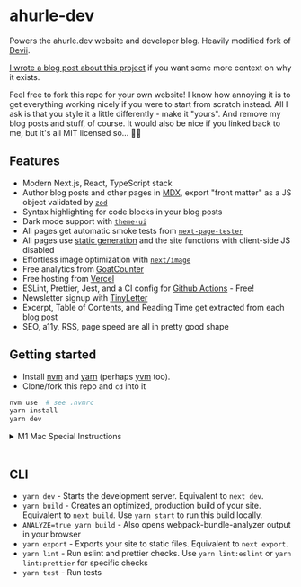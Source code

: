 # ahurle-dev

Powers the ahurle.dev website and developer blog. Heavily modified fork of [Devii](https://github.com/colinhacks/devii).

[I wrote a blog post about this project](https://ahurle.dev/blog/overengineering-a-nextjs-dev-blog) if you want some more context on why it exists.

Feel free to fork this repo for your own website! I know how annoying it is to get everything working nicely if you were to start from scratch instead. All I ask is that you style it a little differently - make it "yours". And remove my blog posts and stuff, of course. It would also be nice if you linked back to me, but it's all MIT licensed so... 🤷‍♂️

## Features

- Modern Next.js, React, TypeScript stack
- Author blog posts and other pages in [MDX](https://mdxjs.com/), export "front matter" as a JS object validated by [`zod`](https://github.com/colinhacks/zod)
- Syntax highlighting for code blocks in your blog posts
- Dark mode support with [`theme-ui`](https://github.com/system-ui/theme-ui)
- All pages get automatic smoke tests from [`next-page-tester`](https://github.com/toomuchdesign/next-page-tester/)
- All pages use [static generation](https://nextjs.org/docs/basic-features/pages#static-generation-recommended) and the site functions with client-side JS disabled
- Effortless image optimization with [`next/image`](https://nextjs.org/docs/api-reference/next/image)
- Free analytics from [GoatCounter](https://www.goatcounter.com/)
- Free hosting from [Vercel](https://vercel.com)
- ESLint, Prettier, Jest, and a CI config for [Github Actions](https://github.com/features/actions) - Free!
- Newsletter signup with [TinyLetter](https://tinyletter.com/)
- Excerpt, Table of Contents, and Reading Time get extracted from each blog post
- SEO, a11y, RSS, page speed are all in pretty good shape

## Getting started

- Install [nvm](https://github.com/nvm-sh/nvm#installing-and-updating)
  and [yarn](https://yarnpkg.com/getting-started/install)
  (perhaps [yvm](https://yvm.js.org/docs/overview) too).
- Clone/fork this repo and `cd` into it

```bash
nvm use  # see .nvmrc
yarn install
yarn dev
```

<details>
  <summary>M1 Mac Special Instructions</summary>

I ran this on node 14.x for a while without problems. At some point it started exploding on `yarn install`. I was able to get around it like so:

```bash
nvm install v15.11.0
nvm use v15.*
vim package.json # change engines -> node to "15.x"
```

Note that vercel does not support node 15.x or higher yet. It will probably also work if you use Rosetta for Node 14 rather than trying to compile it natively for arm64.

</details>

<br/>

## CLI

- `yarn dev` - Starts the development server. Equivalent to `next dev`.
- `yarn build` - Creates an optimized, production build of your site. Equivalent to `next build`. Use `yarn start` to run this build locally.
- `ANALYZE=true yarn build` - Also opens webpack-bundle-analyzer output in your browser
- `yarn export` - Exports your site to static files. Equivalent to `next export`.
- `yarn lint` - Run eslint and prettier checks. Use `yarn lint:eslint` or `yarn lint:prettier` for specific checks
- `yarn test` - Run tests
